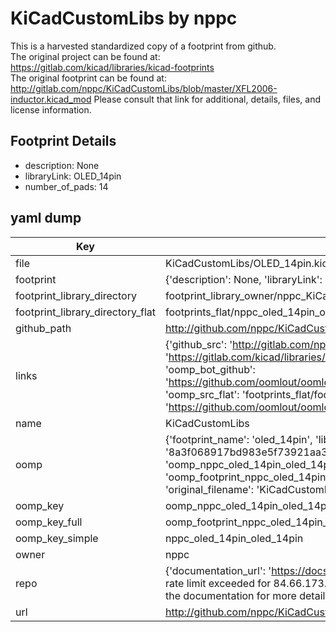 # KiCadCustomLibs by nppc  
This is a harvested standardized copy of a footprint from github.  
The original project can be found at:  
https://gitlab.com/kicad/libraries/kicad-footprints  
The original footprint can be found at:
http://gitlab.com/nppc/KiCadCustomLibs/blob/master/XFL2006-inductor.kicad_mod
Please consult that link for additional, details, files, and license information.  
## Footprint Details
* description: None  
* libraryLink: OLED_14pin  
* number_of_pads: 14  
## yaml dump  
| Key | Value |  
| --- | --- |  
| file | KiCadCustomLibs/OLED_14pin.kicad_mod |  
| footprint | {'description': None, 'libraryLink': 'OLED_14pin', 'number_of_pads': 14} |  
| footprint_library_directory | footprint_library_owner/nppc_KiCadCustomLibs |  
| footprint_library_directory_flat | footprints_flat/nppc_oled_14pin_oled_14pin/working |  
| github_path | http://github.com/nppc/KiCadCustomLibs/blob/master/OLED_14pin.kicad_mod |  
| links | {'github_src': 'http://gitlab.com/nppc/KiCadCustomLibs/blob/master/XFL2006-inductor.kicad_mod', 'github_src_repo': 'https://gitlab.com/kicad/libraries/kicad-footprints', 'oomp_bot': 'footprints/nppc_oled_14pin_oled_14pin/working', 'oomp_bot_github': 'https://github.com/oomlout/oomlout_oomp_footprint_bot/tree/main/footprints/nppc_oled_14pin_oled_14pin/working', 'oomp_src_flat': 'footprints_flat/footprints_flat/nppc_oled_14pin_oled_14pin/working', 'oomp_src_flat_github': 'https://github.com/oomlout/oomlout_oomp_footprint_src/tree/main/footprints_flat/nppc_oled_14pin_oled_14pin/working'} |  
| name | KiCadCustomLibs |  
| oomp | {'footprint_name': 'oled_14pin', 'library_name': 'oled_14pin_kicad_mod', 'md5': '8a3f068917bd983e5f73921aa3b56be9', 'md5_10': '8a3f068917', 'md5_5': '8a3f0', 'md5_6': '8a3f06', 'oomp_key': 'oomp_nppc_oled_14pin_oled_14pin', 'oomp_key_extra': 'oomp_footprint_nppc_oled_14pin_oled_14pin', 'oomp_key_full': 'oomp_footprint_nppc_oled_14pin_oled_14pin_8a3f06', 'oomp_key_simple': 'nppc_oled_14pin_oled_14pin', 'original_filename': 'KiCadCustomLibs/OLED_14pin.kicad_mod', 'owner_name': 'nppc'} |  
| oomp_key | oomp_nppc_oled_14pin_oled_14pin |  
| oomp_key_full | oomp_footprint_nppc_oled_14pin_oled_14pin |  
| oomp_key_simple | nppc_oled_14pin_oled_14pin |  
| owner | nppc |  
| repo | {'documentation_url': 'https://docs.github.com/rest/overview/resources-in-the-rest-api#rate-limiting', 'message': "API rate limit exceeded for 84.66.173.59. (But here's the good news: Authenticated requests get a higher rate limit. Check out the documentation for more details.)"} |  
| url | http://github.com/nppc/KiCadCustomLibs |  

